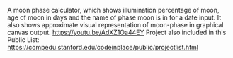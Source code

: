 A moon phase calculator, which shows illumination percentage of moon, age of moon in days and the name of phase moon 
 is in for a date input. It also shows approximate visual representation of moon-phase in graphical canvas output.
 https://youtu.be/AdXZ1Oa44EY
 Project also included in this Public List: https://compedu.stanford.edu/codeinplace/public/projectlist.html
 
